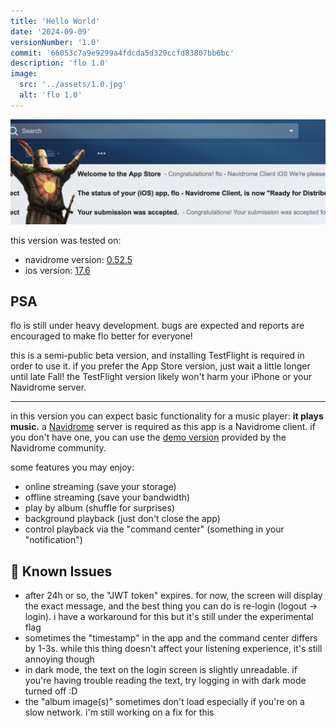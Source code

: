 ```yaml
---
title: 'Hello World'
date: '2024-09-09'
versionNumber: '1.0'
commit: '66053c7a9e9299a4fdcda5d320ccfd83807bb6bc'
description: 'flo 1.0'
image:
  src: '../assets/1.0.jpg'
  alt: 'flo 1.0'
---
```


![flo 1.0](../assets/1.0.jpg)

this version was tested on:

- navidrome version: [0.52.5](https://github.com/navidrome/navidrome/releases/tag/v0.52.5)
- ios version: [17.6](https://support.apple.com/en-us/100100)

## PSA

flo is still under heavy development. bugs are expected and reports are encouraged to make flo better for everyone!

this is a semi-public beta version, and installing TestFlight is required in order to use it. if you prefer the App Store version, just wait a little longer until late Fall! the TestFlight version likely won't harm your iPhone or your Navidrome server.

---

in this version you can expect basic functionality for a music player: **it plays music.** a [Navidrome](https://navidrome.org) server is required as this app is a Navidrome client. if you don't have one, you can use the [demo version](https://www.navidrome.org/demo/) provided by the Navidrome community.

some features you may enjoy:

- online streaming (save your storage)
- offline streaming (save your bandwidth)
- play by album (shuffle for surprises)
- background playback (just don't close the app)
- control playback via the "command center" (something in your "notification")

## 👾 Known Issues

- after 24h or so, the "JWT token" expires. for now, the screen will display the exact message, and the best thing you can do is re-login (logout -> login). i have a workaround for this but it's still under the experimental flag
- sometimes the "timestamp" in the app and the command center differs by 1-3s. while this thing doesn't affect your listening experience, it's still annoying though
- in dark mode, the text on the login screen is slightly unreadable. if you're having trouble reading the text, try logging in with dark mode turned off :D
- the "album image(s)" sometimes don't load especially if you're on a slow network. i'm still working on a fix for this
